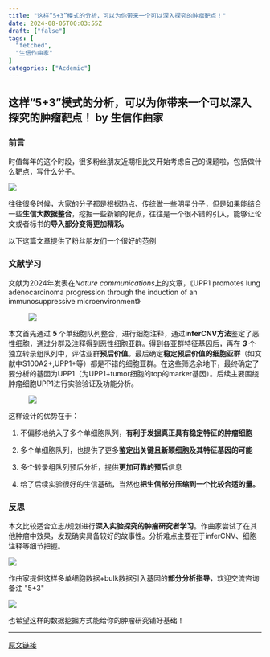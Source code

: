 ```yaml
---
title: "这样“5+3”模式的分析，可以为你带来一个可以深入探究的肿瘤靶点！"
date: 2024-08-05T00:03:55Z
draft: ["false"]
tags: [
  "fetched",
  "生信作曲家"
]
categories: ["Acdemic"]
---
```

这样“5+3”模式的分析，可以为你带来一个可以深入探究的肿瘤靶点！ by 生信作曲家
------
<div><section><h3><span>前言</span></h3><p>时值每年的这个时段，很多粉丝朋友近期相比又开始考虑自己的课题啦，包括做什么靶点，写什么分子。</p><p><img data-galleryid="" data-imgfileid="100006387" data-ratio="0.7134670487106017" data-s="300,640" data-src="https://mmbiz.qpic.cn/mmbiz_png/mo60jlFOtaBfnbQngMNgkHWNTMgoicraGm3HjQBCR7IKs30EZLZUUl3keMXdtgiaskegK9EfaFxBQ8ErFkQ9Ul7Q/640?wx_fmt=png&amp;from=appmsg" data-type="png" data-w="1047" src="https://mmbiz.qpic.cn/mmbiz_png/mo60jlFOtaBfnbQngMNgkHWNTMgoicraGm3HjQBCR7IKs30EZLZUUl3keMXdtgiaskegK9EfaFxBQ8ErFkQ9Ul7Q/640?wx_fmt=png&amp;from=appmsg"></p><p>往往很多时候，大家的分子都是根据热点、传统做一些明星分子，但是如果能结合一些<span><strong>生信大数据整合</strong></span>，挖掘一些新颖的靶点，往往是一个很不错的引入，能够让论文或者标书的<span><strong>导入部分变得更加精彩。</strong></span></p><p>以下这篇文章提供了粉丝朋友们一个很好的范例</p><h3><span>文献学习</span></h3><p>文献为2024年发表在<em>Nature communications</em>上的文章，《UPP1 promotes lung adenocarcinoma progression through the induction of an immunosuppressive microenvironment》</p><figure><figcaption><img data-imgfileid="100006388" data-ratio="1.0537037037037038" data-src="https://mmbiz.qpic.cn/mmbiz_png/mo60jlFOtaBfnbQngMNgkHWNTMgoicraG70NVvbElKdMc2NQEeMyibJoq522U5WyX7OicHX3IicIT0lKRt7WMCCDHQ/640?wx_fmt=png&amp;from=appmsg" data-type="png" data-w="1080" src="https://mmbiz.qpic.cn/mmbiz_png/mo60jlFOtaBfnbQngMNgkHWNTMgoicraG70NVvbElKdMc2NQEeMyibJoq522U5WyX7OicHX3IicIT0lKRt7WMCCDHQ/640?wx_fmt=png&amp;from=appmsg"></figcaption></figure><p>本文首先通过 <em><span><strong>5 </strong></span></em>个单细胞队列整合，进行细胞注释，通过<strong>inferCNV方法</strong>鉴定了恶性细胞，通过分群及注释得到恶性细胞亚群。得到各亚群特征基因后，再在<em><span> <strong>3 </strong></span></em><span>个</span>独立转录组队列中，评估亚群<strong>预后价值</strong>。最后确定<span><strong>稳定预后价值的细胞亚群</strong></span>（如文献中S100A2+,UPP1+等）都是不错的细胞亚群。在这些筛选余地下，最终确定了要分析的基因为UPP1（为UPP1+tumor细胞的top的marker基因）。后续主要围绕肿瘤细胞UPP1进行实验验证及功能分析。</p><figure><figcaption><img data-imgfileid="100006389" data-ratio="0.6240740740740741" data-src="https://mmbiz.qpic.cn/mmbiz_png/mo60jlFOtaBfnbQngMNgkHWNTMgoicraGr4EZMKEibZIZ7ryIvurcz27kkug4aTv3tSY4pGL11jIInx8ovFPy0aQ/640?wx_fmt=png&amp;from=appmsg" data-type="png" data-w="1080" src="https://mmbiz.qpic.cn/mmbiz_png/mo60jlFOtaBfnbQngMNgkHWNTMgoicraGr4EZMKEibZIZ7ryIvurcz27kkug4aTv3tSY4pGL11jIInx8ovFPy0aQ/640?wx_fmt=png&amp;from=appmsg"></figcaption></figure><p>这样设计的优势在于：</p><ol><li><p><span>不偏移地纳入了多个单细胞队列，</span><span><strong>有利于发掘真正具有稳定特征的肿瘤细胞</strong></span></p></li><li><p><span>多个单细胞队列，也提供了更多</span><span><strong>鉴定出关键且新颖细胞及其特征基因的可能</strong></span></p></li><li><p><span>多个转录组队列预后分析，提供</span><span><strong>更加可靠的预后</strong></span><span>信息</span></p></li><li><p><span>给了后续实验很好的生信基础，当然也</span><strong><span>把生信部分压缩到一个比较合适的量。</span></strong></p></li></ol><h3><span>反思</span></h3><p>本文比较适合立志/规划进行<span><strong>深入实验探究的肿瘤研究者学习</strong></span>。作曲家尝试了在其他肿瘤中效果，发现确实具备较好的故事性。分析难点主要在于inferCNV、细胞注释等细节把握。<br></p><p><img data-galleryid="" data-imgfileid="100006390" data-ratio="0.7092592592592593" data-s="300,640" data-src="https://mmbiz.qpic.cn/mmbiz_png/mo60jlFOtaBfnbQngMNgkHWNTMgoicraGuyzQGD4zmN447cMPytbT9WNMAVm3AYIkZO10mkYfZQtib7DzKib8YAuw/640?wx_fmt=png&amp;from=appmsg" data-type="png" data-w="1080" src="https://mmbiz.qpic.cn/mmbiz_png/mo60jlFOtaBfnbQngMNgkHWNTMgoicraGuyzQGD4zmN447cMPytbT9WNMAVm3AYIkZO10mkYfZQtib7DzKib8YAuw/640?wx_fmt=png&amp;from=appmsg"></p><p>作曲家提供这样多单细胞数据+bulk数据引入基因的<strong>部分</strong><span><strong>分析指导</strong></span>，欢迎交流咨询 备注 "5+3"</p><p><img data-galleryid="" data-imgfileid="100001321" data-ratio="1" data-s="300,640" data-src="https://mmbiz.qpic.cn/mmbiz_jpg/mo60jlFOtaBGpGicRlf1uIRz5z4icMGickywJW7jQIkU4lafb2SfXxTwtD6ia0Twl7EePYmgFGpYULxQ1Ym9GVbKibw/640?wx_fmt=jpeg" data-type="jpeg" data-w="512" src="https://mmbiz.qpic.cn/mmbiz_jpg/mo60jlFOtaBGpGicRlf1uIRz5z4icMGickywJW7jQIkU4lafb2SfXxTwtD6ia0Twl7EePYmgFGpYULxQ1Ym9GVbKibw/640?wx_fmt=jpeg"></p><p>也希望这样的数据挖掘方式能给你的肿瘤研究铺好基础！</p></section><p><mp-style-type data-value="3"></mp-style-type></p></div>  
<hr>
<a href="https://mp.weixin.qq.com/s/ekntCiChtJOff1_H5OleQw",target="_blank" rel="noopener noreferrer">原文链接</a>
